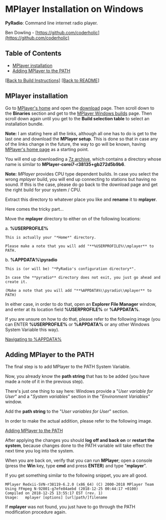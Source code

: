 # MPlayer Installation on Windows

**PyRadio**: Command line internet radio player.

Ben Dowling - [https://github.com/coderholic](https://github.com/coderholic)

## Table of Contents

<!-- vim-markdown-toc Marked -->

* [MPlayer installation](#mplayer-installation)
* [Adding MPlayer to the PATH](#adding-mplayer-to-the-path)

<!-- vim-markdown-toc -->

[[Back to Build Instructions]](windows.md) [[Back to README]](README.md)

## MPlayer installation

Go to [MPlayer's home](http://www.mplayerhq.hu/) and open the [download](http://www.mplayerhq.hu/design7/dload.html) page. Then scroll down to the **Binaries** section and get to the [MPlayer Windows builds](http://oss.netfarm.it/mplayer/) page. Then scroll down again until you get to the **Build selection table** to select an installation bundle.

**Note:** I am stating here all the links, although all one has to do is get to the last one and download the **MPlayer setup**. This is done so that in case any of the links change in the future, the way to go will be known, having [MPlayer's home page](http://www.mplayerhq.hu/) as a starting point.

You will end up downloading a [7z archive](https://www.7-zip.org/), which contains a directory whose name is similar to **MPlayer-corei7-r38135+gb272d5b9b6**.

**Note:** *MPlayer* provides CPU type dependent builds. In case you select the wrong *mplayer* build, you will end up connecting to stations but having no sound. If this is the case, please do go back to the download page and get the right build for your system / CPU.

Extract this directory to whatever place you like and **rename** it to **mplayer**.

Here comes the tricky part...

Move the **mplayer** directory to either on of the following locations:

a. **%USERPROFILE%**

    This is actually your "*Home*" directory.

    Please make a note that you will add "**%USERPROFILE%\\mplayer** to PATH.

b. **%APPDATA%\\pyradio**

    This is (or will be) "*PyRadio's configuration directory*".

    In case the **pyradio** directory does not exit, you just go ahead and create it.

    (Make a note that you will add "**%APPDATA%\\pyradio\\mplayer** to PATH)

In either case, in order to do that, open an **Explorer File Manager** window, and enter at its location field **%USERPROFILE%** or **%APPDATA%**.

If you are unsure on how to do that, please refer to the following image (you can ENTER **%USERPROFILE%** or **%APPDATA%** or any other Windows System Variable this way).

[Navigating to %APPDATA%](https://members.hellug.gr/sng/pyradio/appdata.jpg)


## Adding MPlayer to the PATH

The final step is to add MPlayer to the PATH System Variable.

Now, you already know the **path string** that has to be added (you have made a note of it in the previous step).

There's just one thing to say here: Windows provide a "*User variable for User*" and a "*System variables*" section in the "*Environment Variables*" window.

Add the **path string** to the "*User variables for User*" section.

In order to make the actual addition, please refer to the following image.

[Adding MPlayer to the PATH](https://members.hellug.gr/sng/pyradio/path.jpg)

After applying the changes you should **log off and back on** or **restart the system**, because changes done to the PATH variable will take effect the next time you log into the system.

When you are back on, verify that you can run **MPlayer**; open a console (press the **Win** key, type **cmd** and press **ENTER**) and type "**mplayer**".

If you get something similar to the following snippet, you are all good.

```
MPlayer Redxii-SVN-r38119-6.2.0 (x86_64) (C) 2000-2018 MPlayer Team
Using FFmpeg N-92801-g7efe84aebd (2018-12-25 00:44:17 +0100)
Compiled on 2018-12-25 13:55:17 EST (rev. 1)
Usage:   mplayer [options] [url|path/]filename
```

If **mplayer** was not found, you just have to go through the PATH modification procedure again.
